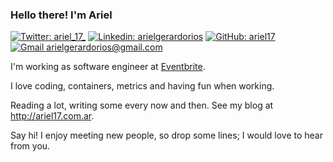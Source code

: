 ### Hello there! I'm Ariel

[![Twitter: ariel_17_](https://img.shields.io/twitter/follow/ariel_17_?style=social)](https://twitter.com/ariel_17_)
[![Linkedin: arielgerardorios](https://img.shields.io/badge/-arielgerardorios-blue?style=flat-square&logo=Linkedin&logoColor=white&link=https://www.linkedin.com/in/arielgerardorios/)](https://www.linkedin.com/in/arielgerardorios/)
[![GitHub: ariel17](https://img.shields.io/github/followers/ariel17?label=follow&style=social)](https://github.com/ariel17)
[![Gmail arielgerardorios@gmail.com](https://img.shields.io/badge/Gmail-D14836?style=for-the-badge&logo=gmail&logoColor=white)](mailto:arielgerardorios@gmail.com)

I'm working as software engineer at [Eventbrite](https://www.eventbrite.com/).

I love coding, containers, metrics and having fun when working.

Reading a lot, writing some every now and then. See my blog at http://ariel17.com.ar.

Say hi! I enjoy meeting new people, so drop some lines; I would love to hear
from you.
